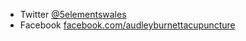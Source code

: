 * Twitter [@5elementswales](https://twitter.com/5elementswales)
* Facebook [facebook.com/audleyburnettacupuncture](https://www.facebook.com/audleyburnettacupuncture/)
